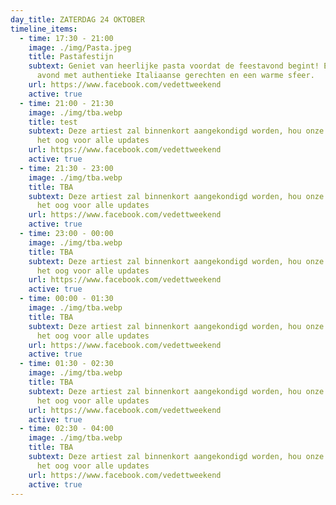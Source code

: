```yaml
---
day_title: ZATERDAG 24 OKTOBER
timeline_items:
  - time: 17:30 - 21:00
    image: ./img/Pasta.jpeg
    title: Pastafestijn
    subtext: Geniet van heerlijke pasta voordat de feestavond begint! Een gezellige
      avond met authentieke Italiaanse gerechten en een warme sfeer.
    url: https://www.facebook.com/vedettweekend
    active: true
  - time: 21:00 - 21:30
    image: ./img/tba.webp
    title: test
    subtext: Deze artiest zal binnenkort aangekondigd worden, hou onze socials in
      het oog voor alle updates
    url: https://www.facebook.com/vedettweekend
    active: true
  - time: 21:30 - 23:00
    image: ./img/tba.webp
    title: TBA
    subtext: Deze artiest zal binnenkort aangekondigd worden, hou onze socials in
      het oog voor alle updates
    url: https://www.facebook.com/vedettweekend
    active: true
  - time: 23:00 - 00:00
    image: ./img/tba.webp
    title: TBA
    subtext: Deze artiest zal binnenkort aangekondigd worden, hou onze socials in
      het oog voor alle updates
    url: https://www.facebook.com/vedettweekend
    active: true
  - time: 00:00 - 01:30
    image: ./img/tba.webp
    title: TBA
    subtext: Deze artiest zal binnenkort aangekondigd worden, hou onze socials in
      het oog voor alle updates
    url: https://www.facebook.com/vedettweekend
    active: true
  - time: 01:30 - 02:30
    image: ./img/tba.webp
    title: TBA
    subtext: Deze artiest zal binnenkort aangekondigd worden, hou onze socials in
      het oog voor alle updates
    url: https://www.facebook.com/vedettweekend
    active: true
  - time: 02:30 - 04:00
    image: ./img/tba.webp
    title: TBA
    subtext: Deze artiest zal binnenkort aangekondigd worden, hou onze socials in
      het oog voor alle updates
    url: https://www.facebook.com/vedettweekend
    active: true
---
```

